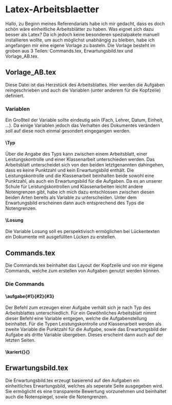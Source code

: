 # Latex-Arbeitsblaetter

Hallo, zu Beginn meines Referendariats habe ich mir gedacht, dass es doch schön wäre einheitliche Arbeitsblätter zu haben. Was eignet sich dazu besser als Latex? Da ich jedoch keine besonderen spezialpakete manuell installieren wollte, um auch möglichst unabhängig zu bleiben, habe ich angefangen mir eine eigene Vorlage zu basteln. Die Vorlage besteht im groben aus 3 Teilen: Commands.tex, Erwartungsbild.tex und Vorlage_AB.tex.

## Vorlage_AB.tex

Diese Datei ist das Herzstück des Arbeitsblattes. Hier werden die Aufgaben reingeschrieben und auch die Variablen (unter anderem für die Kopfzeile) definiert.

### Variablen

Ein Großteil der Variable sollte eindeutig sein (Fach, Lehrer, Datum, Einheit, ...). Da einige Variablen jedoch das Verhalten des Dokumentes verändern soll auf diese noch einmal gesondert eingegangen werden.

#### \\Typ

Über die Angabe des Typs kann zwischen einem Arbeitsblatt, einer Leistungskontrolle und einer Klassenarbeit unterschieden werden. Das Arbeitsblatt unterscheidet sich von den beiden letztgenannten dahingehen, dass es keine Punktzahl und kein Erwartungsbild enthält. Die Leistungskontrolle und die Klassenarbeit beinhalten beide sowohl eine Punktzahl, als auch ein Erwartungsbild für die Aufgaben. Da es an unserer Schule für Leistungskontrollen und Klassenarbeiten leicht andere Notengrenzen gibt, habe ich mich dazu entschlossen zwischen diesen beiden Arten bereits als Variable zu unterscheiden. Unter dem Erwartungsbild erscheinen dann auch entsprechend des Typs die Notengrenzen.

#### \\Losung

Die Variable Losung soll es perspektivisch ermöglichen bei Lückentexten ein Dokumente mit ausgefüllten Lücken zu erstellen.

## Commands.tex

Die Commands.tex beinhaltet das Layout der Kopfzeile und von mir eigene Commands, welche zum erstellen von Aufgaben genutzt werden können.

### Die Commands

#### \\aufgabe{#1}{#2}{#3}

Der Befehl zum erzeugen einer Aufgabe verhält sich je nach Typ des Arbeitsblattes unterschiedlich. Für ein Gewöhnliches Arbeitsblatt nimmt dieser Befehl eine Variable entgegen, welche die Aufgabenstellung beinhaltet. Für die Typen Leistungskontrolle und Klassenarbeit werden als zweite Variable die Punktzahl für die Aufgabe, sowie das Erwartungsbild der Aufgabe als dritte Variable übergeben. Dieses erscheint dann auch auf der letzten Seiten.

#### \\kariert{}{}

## Erwartungsbild.tex

Die Erwartungsbild.tex erzeugt basierend auf den Aufgaben ein einheitliches Erwartungsbild, welches als seperate Seite ausgegeben wird. Sie ermöglicht es eine transparente Bewertung vorzunehmen und beinhaltet auch die Notenspiegel, sowie die Notengrenzen.